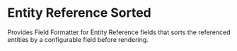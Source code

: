 # Entity Reference Sorted

Provides Field Formatter for Entity Reference fields that sorts the referenced entities
by a configurable field before rendering.